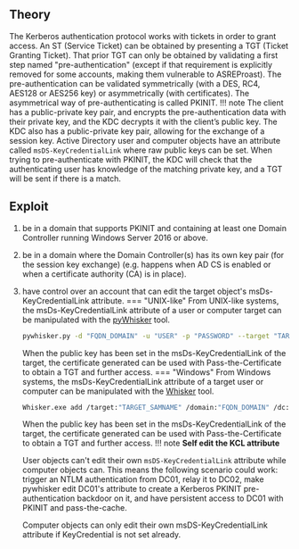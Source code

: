 ## Theory
The Kerberos authentication protocol works with tickets in order to grant access. An ST (Service Ticket) can be obtained by presenting a TGT (Ticket Granting Ticket). That prior TGT can only be obtained by validating a first step named "pre-authentication" (except if that requirement is explicitly removed for some accounts, making them vulnerable to ASREProast). The pre-authentication can be validated symmetrically (with a DES, RC4, AES128 or AES256 key) or asymmetrically (with certificates). The asymmetrical way of pre-authenticating is called PKINIT.
!!! note
    The client has a public-private key pair, and encrypts the pre-authentication data with their private key, and the KDC decrypts it with the client’s public key. The KDC also has a public-private key pair, allowing for the exchange of a session key.
Active Directory user and computer objects have an attribute called `msDS-KeyCredentialLink` where raw public keys can be set. When trying to pre-authenticate with PKINIT, the KDC will check that the authenticating user has knowledge of the matching private key, and a TGT will be sent if there is a match.
## Exploit
1. be in a domain that supports PKINIT and containing at least one Domain Controller running Windows Server 2016 or above.
2. be in a domain where the Domain Controller(s) has its own key pair (for the session key exchange) (e.g. happens when AD CS is enabled or when a certificate authority (CA) is in place).
3. have control over an account that can edit the target object's msDs-KeyCredentialLink attribute.
=== "UNIX-like"
    From UNIX-like systems, the msDs-KeyCredentialLink attribute of a user or computer target can be manipulated with the [pyWhisker](https://github.com/ShutdownRepo/pywhisker) tool.
    ```bash
    pywhisker.py -d "FQDN_DOMAIN" -u "USER" -p "PASSWORD" --target "TARGET_SAMNAME" --action "list"
    ```
    When the public key has been set in the msDs-KeyCredentialLink of the target, the certificate generated can be used with Pass-the-Certificate to obtain a TGT and further access.
=== "Windows"
    From Windows systems, the msDs-KeyCredentialLink attribute of a target user or computer can be manipulated with the [Whisker](https://github.com/eladshamir/Whisker) tool.
    ```bash
    Whisker.exe add /target:"TARGET_SAMNAME" /domain:"FQDN_DOMAIN" /dc:"DOMAIN_CONTROLLER" /path:"cert.pfx" /password:"pfx-password"
    ```
    When the public key has been set in the msDs-KeyCredentialLink of the target, the certificate generated can be used with Pass-the-Certificate to obtain a TGT and further access.
!!! note
    **Self edit the KCL attribute**

    User objects can't edit their own `msDS-KeyCredentialLink` attribute while computer objects can. This means the following scenario could work: trigger an NTLM authentication from DC01, relay it to DC02, make pywhisker edit DC01's attribute to create a Kerberos PKINIT pre-authentication backdoor on it, and have persistent access to DC01 with PKINIT and pass-the-cache.

    Computer objects can only edit their own msDS-KeyCredentialLink attribute if KeyCredential is not set already.